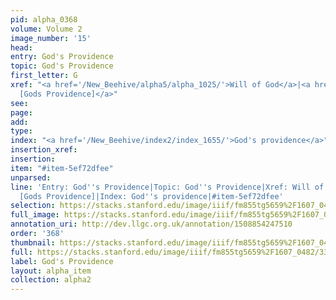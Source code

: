 ```yaml
---
pid: alpha_0368
volume: Volume 2
image_number: '15'
head: 
entry: God's Providence
topic: God's Providence
first_letter: G
xref: "<a href='/New_Beehive/alpha5/alpha_1025/'>Will of God</a>|<a href='/New_Beehive/toc_vol2/toc2_081/'>227
  [Gods Providence]</a>"
see: 
page: 
add: 
type: 
index: "<a href='/New_Beehive/index2/index_1655/'>God's providence</a>"
insertion_xref: 
insertion: 
item: "#item-5ef72dfee"
unparsed: 
line: 'Entry: God''s Providence|Topic: God''s Providence|Xref: Will of God|Xref: 227
  [Gods Providence]|Index: God''s providence|#item-5ef72dfee'
selection: https://stacks.stanford.edu/image/iiif/fm855tg5659%2F1607_0482/337,799,3088,391/full/0/default.jpg
full_image: https://stacks.stanford.edu/image/iiif/fm855tg5659%2F1607_0482/full/full/0/default.jpg
annotation_uri: http://dev.llgc.org.uk/annotation/1508854247510
order: '368'
thumbnail: https://stacks.stanford.edu/image/iiif/fm855tg5659%2F1607_0482/337,799,600,180/250,/0/default.jpg
full: https://stacks.stanford.edu/image/iiif/fm855tg5659%2F1607_0482/337,799,3088,391/full/0/default.jpg
label: God's Providence
layout: alpha_item
collection: alpha2
---
```

